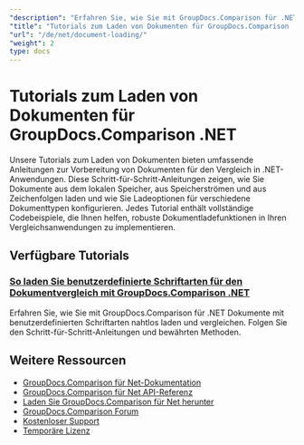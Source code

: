 ```yaml
---
"description": "Erfahren Sie, wie Sie mit GroupDocs.Comparison für .NET Dokumente aus verschiedenen Quellen wie Dateipfaden, Streams und Zeichenfolgen laden."
"title": "Tutorials zum Laden von Dokumenten für GroupDocs.Comparison .NET"
"url": "/de/net/document-loading/"
"weight": 2
type: docs
---
```

# Tutorials zum Laden von Dokumenten für GroupDocs.Comparison .NET

Unsere Tutorials zum Laden von Dokumenten bieten umfassende Anleitungen zur Vorbereitung von Dokumenten für den Vergleich in .NET-Anwendungen. Diese Schritt-für-Schritt-Anleitungen zeigen, wie Sie Dokumente aus dem lokalen Speicher, aus Speicherströmen und aus Zeichenfolgen laden und wie Sie Ladeoptionen für verschiedene Dokumenttypen konfigurieren. Jedes Tutorial enthält vollständige Codebeispiele, die Ihnen helfen, robuste Dokumentladefunktionen in Ihren Vergleichsanwendungen zu implementieren.

## Verfügbare Tutorials

### [So laden Sie benutzerdefinierte Schriftarten für den Dokumentvergleich mit GroupDocs.Comparison .NET](./load-custom-fonts-document-comparison-groupdocs-net/)
Erfahren Sie, wie Sie mit GroupDocs.Comparison für .NET Dokumente mit benutzerdefinierten Schriftarten nahtlos laden und vergleichen. Folgen Sie den Schritt-für-Schritt-Anleitungen und bewährten Methoden.

## Weitere Ressourcen

- [GroupDocs.Comparison für Net-Dokumentation](https://docs.groupdocs.com/comparison/net/)
- [GroupDocs.Comparison für Net API-Referenz](https://reference.groupdocs.com/comparison/net/)
- [Laden Sie GroupDocs.Comparison für Net herunter](https://releases.groupdocs.com/comparison/net/)
- [GroupDocs.Comparison Forum](https://forum.groupdocs.com/c/comparison)
- [Kostenloser Support](https://forum.groupdocs.com/)
- [Temporäre Lizenz](https://purchase.groupdocs.com/temporary-license/)